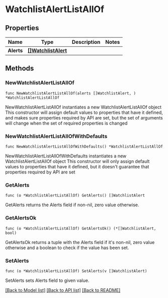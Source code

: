 # WatchlistAlertListAllOf

## Properties

Name | Type | Description | Notes
------------ | ------------- | ------------- | -------------
**Alerts** | [**[]WatchlistAlert**](WatchlistAlert.md) |  | 

## Methods

### NewWatchlistAlertListAllOf

`func NewWatchlistAlertListAllOf(alerts []WatchlistAlert, ) *WatchlistAlertListAllOf`

NewWatchlistAlertListAllOf instantiates a new WatchlistAlertListAllOf object
This constructor will assign default values to properties that have it defined,
and makes sure properties required by API are set, but the set of arguments
will change when the set of required properties is changed

### NewWatchlistAlertListAllOfWithDefaults

`func NewWatchlistAlertListAllOfWithDefaults() *WatchlistAlertListAllOf`

NewWatchlistAlertListAllOfWithDefaults instantiates a new WatchlistAlertListAllOf object
This constructor will only assign default values to properties that have it defined,
but it doesn't guarantee that properties required by API are set

### GetAlerts

`func (o *WatchlistAlertListAllOf) GetAlerts() []WatchlistAlert`

GetAlerts returns the Alerts field if non-nil, zero value otherwise.

### GetAlertsOk

`func (o *WatchlistAlertListAllOf) GetAlertsOk() (*[]WatchlistAlert, bool)`

GetAlertsOk returns a tuple with the Alerts field if it's non-nil, zero value otherwise
and a boolean to check if the value has been set.

### SetAlerts

`func (o *WatchlistAlertListAllOf) SetAlerts(v []WatchlistAlert)`

SetAlerts sets Alerts field to given value.



[[Back to Model list]](../../README.md#documentation-for-models) [[Back to API list]](../../README.md#documentation-for-api-endpoints) [[Back to README]](../../README.md)


